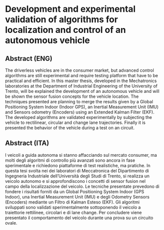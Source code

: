 # Development and experimental validation of algorithms for localization and control of an autonomous vehicle

## Abstract (ENG)
The driverless vehicles are in the consumer market, but advanced control algorithms are still experimental and require testing platform that have to be practical and efficient. In this master thesis, developed in the Mechatronics laboratories at the Department of Industrial Engineering of the University of Trento, will be explained the development of an autonomous vehicle and will be shown the sensor fusion concepts for the vehicle location. The techniques presented are planning to merge the results given by a Global Positioning System Indoor (Indoor GPS), an Inertial Measurement Unit (IMU) and Sensors odometry (Encoders) using an Extended Kalman Filter (EKF).
The developed algorithms are validated experimentally by subjecting the vehicle to rectilinear, circular and change lane trajectories. Finally it is presented the behavior of the vehicle during a test on an circuit.

## Abstract (ITA)
I veicoli a guida autonoma si stanno affacciando sul mercato consumer, ma molti degli algoritmi di controllo più avanzati sono ancora in fase sperimentale e richiedono piattaforme di test realistiche, ma pratiche. In questa tesi svolta nei dei laboratori di Meccatronica del Dipartimento di Ingegneria Industriale dell’Università degli Studi di Trento, si realizza un veicolo autonomo e si approfondiscono i concetti di sensor fusion nel campo della
localizzazione del veicolo. Le tecniche presentate prevedono di fondere i risultati forniti da un Global Positioning System Indoor (GPS Indoor), una Inertial Measurement Unit (IMU) e degli Odometry Sensors (Encoders) mediante un Filtro di Kalman Esteso (EKF).
Gli algoritmi sviluppati sono validati sperimentalmente sottoponendo il veicolo a traiettorie rettilinee, circolari e di lane change. Per concludere viene presentato il comportamento del veicolo durante una prova su un circuito ovale.
